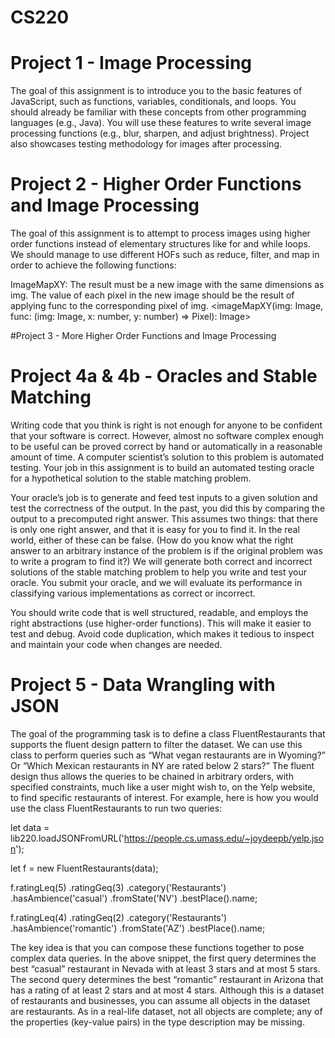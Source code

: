 # CS220

# Project 1 - Image Processing
The goal of this assignment is to introduce you to the basic features of JavaScript, such as functions,
variables, conditionals, and loops. You should already be familiar with these concepts from other
programming languages (e.g., Java). You will use these features to write several image processing functions
(e.g., blur, sharpen, and adjust brightness). Project also showcases testing methodology for images after 
processing. 

# Project 2 - Higher Order Functions and Image Processing
The goal of this assignment is to attempt to process images using higher order functions instead of elementary
structures like for and while loops. We should manage to use different HOFs such as reduce, filter, and map
in order to achieve the following functions: 

ImageMapXY: The result must be a new image with the same dimensions as img.
The value of each pixel in the new image should be the result of
applying func to the corresponding pixel of img.
<imageMapXY(img: Image, func: (img: Image, x: number, y: number) => Pixel): Image>


#Project 3 - More Higher Order Functions and Image Processing


# Project 4a & 4b - Oracles and Stable Matching
Writing code that you think is right is not enough for anyone to be confident that your software
is correct. However, almost no software complex enough to be useful can be proved correct by
hand or automatically in a reasonable amount of time. A computer scientist’s solution to this
problem is automated testing. Your job in this assignment is to build an automated testing
oracle for a hypothetical solution to the stable matching problem.

Your oracle’s job is to generate and feed test inputs to a given solution and test the correctness of
the output. In the past, you did this by comparing the output to a precomputed right answer.
This assumes two things: that there is only one right answer, and that it is easy for you to find it.
In the real world, either of these can be false. (How do you know what the right answer to an
arbitrary instance of the problem is if the original problem was to write a program to find it?)
We will generate both correct and incorrect solutions of the stable matching problem to help you
write and test your oracle. You submit your oracle, and we will evaluate its performance in
classifying various implementations as correct or incorrect.

You should write code that is well structured, readable, and employs the right abstractions (use
higher-order functions). This will make it easier to test and debug. Avoid code duplication,
which makes it tedious to inspect and maintain your code when changes are needed.

# Project 5 - Data Wrangling with JSON

The goal of the programming task is to define a class FluentRestaurants that supports the
fluent design pattern to filter the dataset. We can use this class to perform queries such as
“What vegan restaurants are in Wyoming?” Or “Which Mexican restaurants in NY are rated
below 2 stars?” The fluent design thus allows the queries to be chained in arbitrary orders, with
specified constraints, much like a user might wish to, on the Yelp website, to find specific
restaurants of interest. For example, here is how you would use the class FluentRestaurants
to run two queries:

let data = lib220.loadJSONFromURL('https://people.cs.umass.edu/~joydeepb/yelp.json');

let f = new FluentRestaurants(data);

f.ratingLeq(5)
 .ratingGeq(3)
 .category('Restaurants')
 .hasAmbience('casual')
 .fromState('NV')
 .bestPlace().name;
 
f.ratingLeq(4)
 .ratingGeq(2)
 .category('Restaurants')
 .hasAmbience('romantic')
 .fromState('AZ')
 .bestPlace().name;
 
The key idea is that you can compose these functions together to pose complex data queries. In
the above snippet, the first query determines the best “casual” restaurant in Nevada with at
least 3 stars and at most 5 stars. The second query determines the best “romantic” restaurant in
Arizona that has a rating of at least 2 stars and at most 4 stars. Although this is a dataset of
restaurants and businesses, you can assume all objects in the dataset are restaurants. As in a
real-life dataset, not all objects are complete; any of the properties (key-value pairs) in the type
description may be missing.
